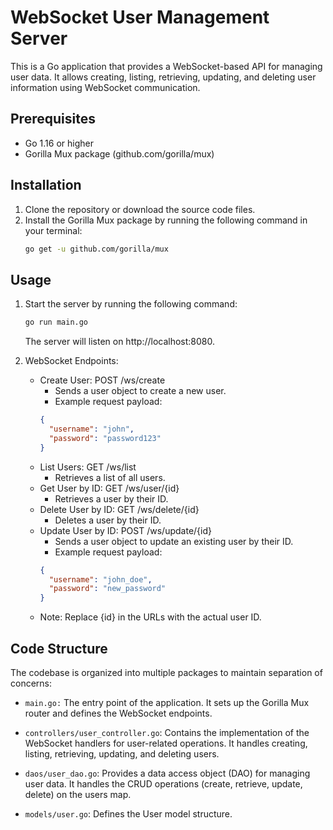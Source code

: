 # WebSocket User Management Server

This is a Go application that provides a WebSocket-based API for managing user data. It allows creating, listing, retrieving, updating, and deleting user information using WebSocket communication.

## Prerequisites

- Go 1.16 or higher
- Gorilla Mux package (github.com/gorilla/mux)

## Installation

1. Clone the repository or download the source code files.
2. Install the Gorilla Mux package by running the following command in your terminal:
   ```sh
   go get -u github.com/gorilla/mux
   ```

## Usage

1. Start the server by running the following command:

   ```sh
   go run main.go
   ```

   The server will listen on http://localhost:8080.

2. WebSocket Endpoints:
   - Create User: POST /ws/create
     - Sends a user object to create a new user.
     - Example request payload:
     ```json
     {
       "username": "john",
       "password": "password123"
     }
     ```
   - List Users: GET /ws/list
     - Retrieves a list of all users.
   - Get User by ID: GET /ws/user/{id}
     - Retrieves a user by their ID.
   - Delete User by ID: GET /ws/delete/{id}
     - Deletes a user by their ID.
   - Update User by ID: POST /ws/update/{id}
     - Sends a user object to update an existing user by their ID.
     - Example request payload:
     ```json
     {
       "username": "john_doe",
       "password": "new_password"
     }
     ```
   - Note: Replace {id} in the URLs with the actual user ID.

## Code Structure

The codebase is organized into multiple packages to maintain separation of concerns:

- `main.go:` The entry point of the application. It sets up the Gorilla Mux router and defines the WebSocket endpoints.

- `controllers/user_controller.go`: Contains the implementation of the WebSocket handlers for user-related operations. It handles creating, listing, retrieving, updating, and deleting users.

- `daos/user_dao.go`: Provides a data access object (DAO) for managing user data. It handles the CRUD operations (create, retrieve, update, delete) on the users map.

- `models/user.go`: Defines the User model structure.
